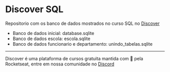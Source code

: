 # Discover SQL
Repositorio com os banco de dados mostrados no curso SQL no [Discover](https://app.rocketseat.com.br/discover)

- Banco de dados inicial: database.sqlite
- Banco de dados escola: escola.sqlite
- Banco de dados funcionario e departamento: unindo_tabelas.sqlite

---
Discover é uma plataforma de cursos gratuita mantida com 💜 pela Rocketseat, entre em nossa comunidade no [Discord](https://discord.gg/7G4mUURTVa)
